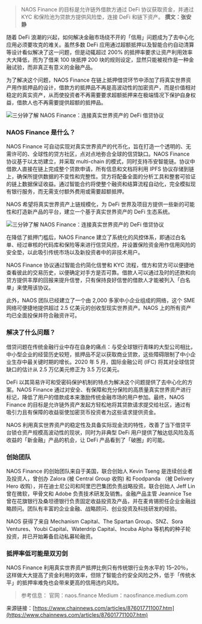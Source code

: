 > NAOS Finance 的目标是允许链外借款方通过 DeFi 协议获取资金，并通过 KYC 和保险池为贷款方提供风险垫，连接 DeFi 和链下资产。
**撰文：张安静**

随着 DeFi 浪潮的兴起，如何解决金融市场绕不开的「信用」问题成为了去中心化应用必须要攻克的难关。虽然多数 DeFi 应用通过超额抵押以及智能合约自动清算等设计看似解决了这一问题，但是动辄超过 200% 的抵押率要求让资产利用效率大大降低，而为了借来 100 块抵押 200 块的规则设定，显然只能被视作是一种金融试验，而非真正有意义的金融产品。

为了解决这个问题，NAOS Finance 在链上抵押借贷环节中添加了将真实世界资产用作抵押品的设计，借款方的抵押品不再是高波动性的加密资产，而是价值相对稳定的真实资产，从而使投资者不再需要要求超额抵押来在极端情况下保护自身权益，借款人也不再需要提供超额的抵押品。

![三分钟了解 NAOS Finance：连接真实世界资产的 DeFi 借贷协议](https://ssimg.frontenduse.top/image/2021/03/09/5d160d3ab4dcecaf34bace53743996b3.jpg)

### NAOS Finance 是什么？

NAOS Finance 可自动实现对真实世界资产的代币化，旨在打造一个透明的、无需许可的、全球性的贷方社区，点对点地弥合全球的信贷缺口。NAOS Finance 协议基于以太坊建立，并采取 multi-chain 的模式，同时支持币安智能链。协议中借款人直接在链上完成整个贷款申请，所有信息和文档将利用 IPFS 协议存储到链上，确保所提供数据的不变性和完整性。贷方将配备全面的分析工具和整套可验证的链上数据保证收益。通过智能合约将使整个融资和结算流程自动化，完全模拟现有银行服务，而无需支付额外费用或需要超额抵押。

NAOS 希望将真实世界资产上链规模化，为 DeFi 世界及项目方提供一些新的可能性和打造新产品的平台，建立一个基于真实世界资产的 DeFi 生态系统。

![三分钟了解 NAOS Finance：连接真实世界资产的 DeFi 借贷协议](https://ssimg.frontenduse.top/image/2021/03/09/a8e4875ba4e038ccbb2e74ae9a60673d.jpg)

在降低了抵押门槛后，NAOS Finance 建立了系统化的风控体系，即通过白名单、经过审核的代码库和保险等来进行信贷风控，并设置保险资金用作信用风险的安全垫，以此吸引传统市场以及新投资者中的非技术用户。

NAOS Finance 协议通过智能合约简化信誉和 KYC 流程，借方和贷方可以便捷地查看彼此的交易历史，以便确定对手方是否可靠。借款人可以通过及时的还款和向贷方提供丰厚的回报来提升信誉，只有保持良好信誉的借款人才能被列入「白名单」来使用该协议。

此外，NAOS 团队已经建立了一个由 2,000 多家中小企业组成的网络，这个 SME 网络可便捷地提供超过 2.5 亿美元的创收型现实世界资产。NAOS 上的所有资产均已全面投保并符合融资许可。

### 解决了什么问题？

借贷问题在传统金融行业中存在自身的痛点：与受全球银行青睐的大型公司相比，中小型企业的经营历史较短，抵押品不足以获取商业贷款，这些障碍限制了中小企业生存中最关键时期的增长。2020 年 5 月，国际金融公司 (IFC) 将其对全球信贷缺口的估计从 2.5 万亿美元修正为 3.5 万亿美元。

DeFi 以其简易许可和受密码保护机制的特点为解决这个问题提供了去中心化的方案。NAOS Finance 通过对安全、有保障和充分保险的高质量真实世界资产进行标记，降低了用户的借款成本来激励传统金融市场的用户参加。最终，NAOS Finance 的目标是允许链外资产发起方轻松地将其贷款请求提交给社区，通过有吸引力且有保障的收益驱使加密货币投资者为这些请求提供资金。

NAOS 利用真实世界资产的稳定性及具备实际现金流的特性，改善了当下借贷平台锁仓资产规模高波动性的现状，同时为非典型 DeFi 用户提供了触达低风险及高收益的「新金融」产品的机会，让 DeFi 产品看到了「破圈」的可能。

### 创始团队

NAOS Finance 的创始团队来自于美国，联合创始人 Kevin Tseng 是连续创业者及投资人，曾创办 Zalora (被 Central Group 收购) 和 Foodpanda （被 Delivery Hero 收购），并在迪士尼公司和阿里巴巴集团负责战略投资。联合创始人 Jeff Lin 曾在微软，甲骨文和 Adobe 负责技术研发及销售。金融产品主管 Jeannice Tse 曾在花旗银行及桑坦德银行负责固定收益投资及产品，并在麦肯锡担任企业金融战略顾问。团队有丰富的企业金融、战略顾问、创业投资及科技研发的经验。

NAOS 获得了来自 Mechanism Capital、The Spartan Group、SNZ、Sora Ventures、Youbi Capital、Waterdrip Capital、Incuba Alpha 等机构的种子轮投资，并已开始筹备启动私募轮融资。

### 抵押率低可能是双刃剑

NAOS Finance 利用真实世界资产抵押比例只有传统银行业务水平的 15–20％，这样做大大提高了资金利用的效率，但除了智能合约安全风险之外，低于「传统水平」的抵押率难免也会带来更高的信用违约风险。

> 参考信息：
> 官网：naos.finance
> Medium：naosfinance.medium.com

来源链接：[https://www.chainnews.com/articles/876017711007.htm](https://www.chainnews.com/articles/876017711007.htm)
